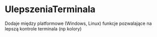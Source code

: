 # UlepszeniaTerminala
Dodaje między platformowe (Windows, Linux) funkcje pozwalające na lepszą kontrole terminala (np kolory)
